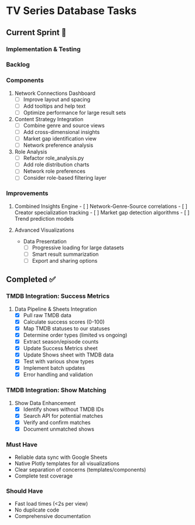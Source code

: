 # TV Series Database Tasks

## Current Sprint 🔄

### Implementation & Testing

### Backlog

### Components
1. Network Connections Dashboard
   - [ ] Improve layout and spacing
   - [ ] Add tooltips and help text
   - [ ] Optimize performance for large result sets

2. Content Strategy Integration
   - [ ] Combine genre and source views
   - [ ] Add cross-dimensional insights
   - [ ] Market gap identification view
   - [ ] Network preference analysis

3. Role Analysis
   - [ ] Refactor role_analysis.py
   - [ ] Add role distribution charts
   - [ ] Network role preferences
   - [ ] Consider role-based filtering layer

### Improvements

   1. Combined Insights Engine
     - [ ] Network-Genre-Source correlations
     - [ ] Creator specialization tracking
     - [ ] Market gap detection algorithms
     - [ ] Trend prediction models

2. Advanced Visualizations

   - Data Presentation
     - [ ] Progressive loading for large datasets
     - [ ] Smart result summarization
     - [ ] Export and sharing options

## Completed ✅

### TMDB Integration: Success Metrics
1. Data Pipeline & Sheets Integration
   - [x] Pull raw TMDB data
   - [x] Calculate success scores (0-100)
   - [x] Map TMDB statuses to our statuses
   - [x] Determine order types (limited vs ongoing)
   - [x] Extract season/episode counts
   - [x] Update Success Metrics sheet
   - [x] Update Shows sheet with TMDB data
   - [x] Test with various show types
   - [x] Implement batch updates
   - [x] Error handling and validation

### TMDB Integration: Show Matching
1. Show Data Enhancement
   - [x] Identify shows without TMDB IDs
   - [x] Search API for potential matches
   - [x] Verify and confirm matches
   - [x] Document unmatched shows

### Must Have 
- Reliable data sync with Google Sheets
- Native Plotly templates for all visualizations
- Clear separation of concerns (templates/components)
- Complete test coverage

### Should Have 
- Fast load times (<2s per view)
- No duplicate code
- Comprehensive documentation

